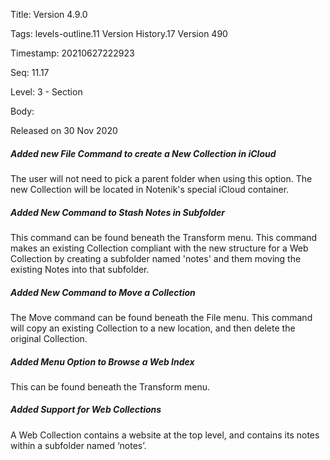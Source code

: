 Title:  Version 4.9.0

Tags:   levels-outline.11 Version History.17 Version 490

Timestamp: 20210627222923

Seq:    11.17

Level:  3 - Section

Body: 

Released on 30 Nov 2020
 
##### Added new File Command to create a New Collection in iCloud

The user will not need to pick a parent folder when using this option. The new Collection will be located in Notenik's special iCloud container. 

 
##### Added New Command to Stash Notes in Subfolder

This command can be found beneath the Transform menu. This command makes an existing Collection compliant with the new structure for a Web Collection by creating a subfolder named 'notes' and them moving the existing Notes into that subfolder. 

 
##### Added New Command to Move a Collection

The Move command can be found beneath the File menu. This command will copy an existing Collection to a new location, and then delete the original Collection. 

 
##### Added Menu Option to Browse a Web Index

This can be found beneath the Transform menu. 

 
##### Added Support for Web Collections

A Web Collection contains a website at the top level, and contains its notes within a subfolder named ‘notes’.
